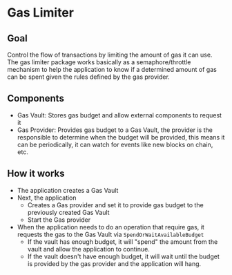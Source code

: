 # Gas Limiter

## Goal

Control the flow of transactions by limiting the amount of gas it can use. The gas limiter package works basically as a semaphore/throttle mechanism to help the application to know if a determined amount of gas can be spent given the rules defined by the gas provider.

## Components

- Gas Vault: Stores gas budget and allow external components to request it
- Gas Provider: Provides gas budget to a Gas Vault, the provider is the responsible to determine when the budget will be provided, this means it can be periodically, it can watch for events like new blocks on chain, etc.

## How it works

- The application creates a Gas Vault
- Next, the application
  - Creates a Gas provider and set it to provide gas budget to the previously created Gas Vault
  - Start the Gas provider
- When the application needs to do an operation that require gas, it requests the gas to the Gas Vault via `SpendOrWaitAvailableBudget`
  - If the vault has enough budget, it will "spend" the amount from the vault and allow the application to continue.
  - If the vault doesn't have enough budget, it will wait until the budget is provided by the gas provider and the application will hang.

